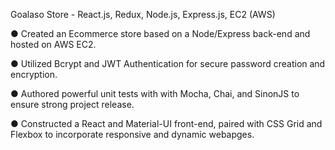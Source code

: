 
Goalaso Store - React.js, Redux, Node.js, Express.js, EC2 (AWS)

● Created an Ecommerce store based on a Node/Express back-end and hosted on AWS EC2.

● Utilized Bcrypt and JWT Authentication for secure password creation and encryption.

● Authored powerful unit tests with with Mocha, Chai, and SinonJS to ensure strong project release.

● Constructed a React and Material-UI front-end, paired with CSS Grid and Flexbox to incorporate responsive and dynamic webapges.

